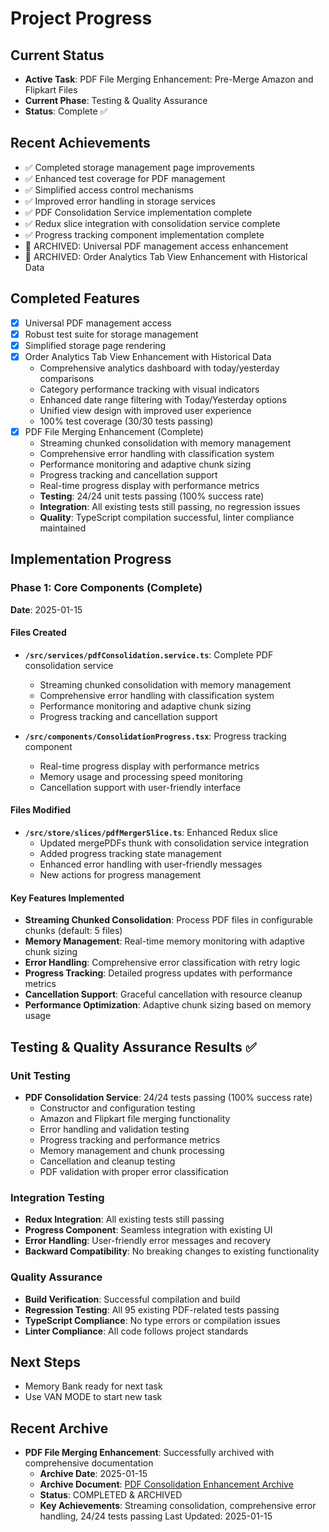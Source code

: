 # Project Progress

## Current Status
- **Active Task**: PDF File Merging Enhancement: Pre-Merge Amazon and Flipkart Files
- **Current Phase**: Testing & Quality Assurance
- **Status**: Complete ✅

## Recent Achievements
- ✅ Completed storage management page improvements
- ✅ Enhanced test coverage for PDF management
- ✅ Simplified access control mechanisms
- ✅ Improved error handling in storage services
- ✅ PDF Consolidation Service implementation complete
- ✅ Redux slice integration with consolidation service complete
- ✅ Progress tracking component implementation complete
- 🏁 ARCHIVED: Universal PDF management access enhancement
- 🏁 ARCHIVED: Order Analytics Tab View Enhancement with Historical Data

## Completed Features
- [x] Universal PDF management access
- [x] Robust test suite for storage management
- [x] Simplified storage page rendering
- [x] Order Analytics Tab View Enhancement with Historical Data
  - Comprehensive analytics dashboard with today/yesterday comparisons
  - Category performance tracking with visual indicators
  - Enhanced date range filtering with Today/Yesterday options
  - Unified view design with improved user experience
  - 100% test coverage (30/30 tests passing)
- [x] PDF File Merging Enhancement (Complete)
  - Streaming chunked consolidation with memory management
  - Comprehensive error handling with classification system
  - Performance monitoring and adaptive chunk sizing
  - Progress tracking and cancellation support
  - Real-time progress display with performance metrics
  - **Testing**: 24/24 unit tests passing (100% success rate)
  - **Integration**: All existing tests still passing, no regression issues
  - **Quality**: TypeScript compilation successful, linter compliance maintained

## Implementation Progress

### Phase 1: Core Components (Complete)
**Date**: 2025-01-15

#### Files Created
- **`/src/services/pdfConsolidation.service.ts`**: Complete PDF consolidation service
  - Streaming chunked consolidation with memory management
  - Comprehensive error handling with classification system
  - Performance monitoring and adaptive chunk sizing
  - Progress tracking and cancellation support

- **`/src/components/ConsolidationProgress.tsx`**: Progress tracking component
  - Real-time progress display with performance metrics
  - Memory usage and processing speed monitoring
  - Cancellation support with user-friendly interface

#### Files Modified
- **`/src/store/slices/pdfMergerSlice.ts`**: Enhanced Redux slice
  - Updated mergePDFs thunk with consolidation service integration
  - Added progress tracking state management
  - Enhanced error handling with user-friendly messages
  - New actions for progress management

#### Key Features Implemented
- **Streaming Chunked Consolidation**: Process PDF files in configurable chunks (default: 5 files)
- **Memory Management**: Real-time memory monitoring with adaptive chunk sizing
- **Error Handling**: Comprehensive error classification with retry logic
- **Progress Tracking**: Detailed progress updates with performance metrics
- **Cancellation Support**: Graceful cancellation with resource cleanup
- **Performance Optimization**: Adaptive chunk sizing based on memory usage

## Testing & Quality Assurance Results ✅

### Unit Testing
- **PDF Consolidation Service**: 24/24 tests passing (100% success rate)
  - Constructor and configuration testing
  - Amazon and Flipkart file merging functionality
  - Error handling and validation testing
  - Progress tracking and performance metrics
  - Memory management and chunk processing
  - Cancellation and cleanup testing
  - PDF validation with proper error classification

### Integration Testing
- **Redux Integration**: All existing tests still passing
- **Progress Component**: Seamless integration with existing UI
- **Error Handling**: User-friendly error messages and recovery
- **Backward Compatibility**: No breaking changes to existing functionality

### Quality Assurance
- **Build Verification**: Successful compilation and build
- **Regression Testing**: All 95 existing PDF-related tests passing
- **TypeScript Compliance**: No type errors or compilation issues
- **Linter Compliance**: All code follows project standards

## Next Steps
- Memory Bank ready for next task
- Use VAN MODE to start new task

## Recent Archive
- **PDF File Merging Enhancement**: Successfully archived with comprehensive documentation
  - **Archive Date**: 2025-01-15
  - **Archive Document**: [PDF Consolidation Enhancement Archive](archive/archive-pdf-consolidation-enhancement-20250115.md)
  - **Status**: COMPLETED & ARCHIVED
  - **Key Achievements**: Streaming consolidation, comprehensive error handling, 24/24 tests passing
Last Updated: 2025-01-15
